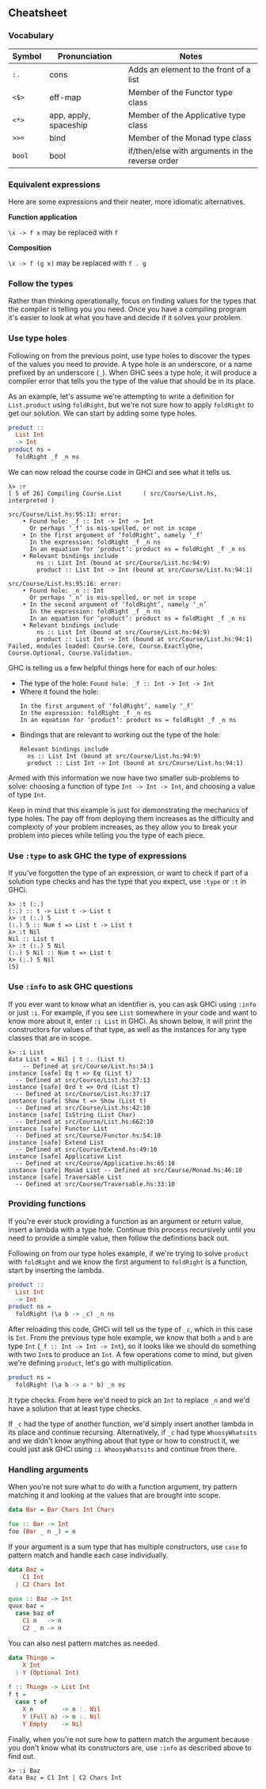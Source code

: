 ## Cheatsheet

### Vocabulary

|**Symbol**|**Pronunciation**    |**Notes**                                       |
|----------|---------------------|------------------------------------------------|
|`:.`      |cons                 |Adds an element to the front of a list          |
|`<$>`     |eff-map              |Member of the Functor type class                |
|`<*>`     |app, apply, spaceship|Member of the Applicative type class            |
|`>>=`     |bind                 |Member of the Monad type class                  |
|`bool`    |bool                 |if/then/else with arguments in the reverse order|

### Equivalent expressions

Here are some expressions and their neater, more idiomatic alternatives.

**Function application**

`\x -> f x` may be replaced with `f`

**Composition**

`\x -> f (g x)` may be replaced with `f . g`

### Follow the types

Rather than thinking operationally, focus on finding values for the types that the compiler is telling you you need.
Once you have a compiling program it's easier to look at what you have and decide if it solves your problem.

### Use type holes

Following on from the previous point, use type holes to discover the types of the values you need to
provide. A type hole is an underscore, or a name prefixed by an underscore (`_`). When GHC sees a
type hole, it will produce a compiler error that tells you the type of the value that should be in
its place.

As an example, let's assume we're attempting to write a definition for `List.product` using
`foldRight`, but we're not sure how to apply `foldRight` to get our solution. We can start by adding
some type holes.

```haskell
product ::
  List Int
  -> Int
product ns =
  foldRight _f _n ns
```

We can now reload the course code in GHCi and see what it tells us.

```
λ> :r
[ 5 of 26] Compiling Course.List      ( src/Course/List.hs, interpreted )

src/Course/List.hs:95:13: error:
    • Found hole: _f :: Int -> Int -> Int
      Or perhaps ‘_f’ is mis-spelled, or not in scope
    • In the first argument of ‘foldRight’, namely ‘_f’
      In the expression: foldRight _f _n ns
      In an equation for ‘product’: product ns = foldRight _f _n ns
    • Relevant bindings include
        ns :: List Int (bound at src/Course/List.hs:94:9)
        product :: List Int -> Int (bound at src/Course/List.hs:94:1)

src/Course/List.hs:95:16: error:
    • Found hole: _n :: Int
      Or perhaps ‘_n’ is mis-spelled, or not in scope
    • In the second argument of ‘foldRight’, namely ‘_n’
      In the expression: foldRight _f _n ns
      In an equation for ‘product’: product ns = foldRight _f _n ns
    • Relevant bindings include
        ns :: List Int (bound at src/Course/List.hs:94:9)
        product :: List Int -> Int (bound at src/Course/List.hs:94:1)
Failed, modules loaded: Course.Core, Course.ExactlyOne, Course.Optional, Course.Validation.
```

GHC is telling us a few helpful things here for each of our holes:

- The type of the hole: `Found hole: _f :: Int -> Int -> Int`
- Where it found the hole:
    ```
    In the first argument of ‘foldRight’, namely ‘_f’
    In the expression: foldRight _f _n ns
    In an equation for ‘product’: product ns = foldRight _f _n ns
    ```
- Bindings that are relevant to working out the type of the hole:
    ```
    Relevant bindings include
      ns :: List Int (bound at src/Course/List.hs:94:9)
      product :: List Int -> Int (bound at src/Course/List.hs:94:1)
    ```
    
Armed with this information we now have two smaller sub-problems to solve: choosing a function of
type `Int -> Int -> Int`, and choosing a value of type `Int`.

Keep in mind that this example is just for demonstrating the mechanics of type holes. The pay off
from deploying them increases as the difficulty and complexity of your problem increases, as they
allow you to break your problem into pieces while telling you the type of each piece.

### Use `:type` to ask GHC the type of expressions

If you've forgotten the type of an expression, or want to check if part of a solution type checks
and has the type that you expect, use `:type` or `:t` in GHCi.

```
λ> :t (:.)
(:.) :: t -> List t -> List t
λ> :t (:.) 5
(:.) 5 :: Num t => List t -> List t
λ> :t Nil
Nil :: List t
λ> :t (:.) 5 Nil
(:.) 5 Nil :: Num t => List t
λ> (:.) 5 Nil
[5]
```

### Use `:info` to ask GHC questions

If you ever want to know what an identifier is, you can ask GHCi using `:info` or just `:i`. For
example, if you see `List` somewhere in your code and want to know more about it, enter `:i List` in
GHCi. As shown below, it will print the constructors for values of that type, as well as the
instances for any type classes that are in scope.

```
λ> :i List
data List t = Nil | t :. (List t)
  	-- Defined at src/Course/List.hs:34:1
instance [safe] Eq t => Eq (List t)
  -- Defined at src/Course/List.hs:37:13
instance [safe] Ord t => Ord (List t)
  -- Defined at src/Course/List.hs:37:17
instance [safe] Show t => Show (List t)
  -- Defined at src/Course/List.hs:42:10
instance [safe] IsString (List Char)
  -- Defined at src/Course/List.hs:662:10
instance [safe] Functor List
  -- Defined at src/Course/Functor.hs:54:10
instance [safe] Extend List
  -- Defined at src/Course/Extend.hs:49:10
instance [safe] Applicative List
  -- Defined at src/Course/Applicative.hs:65:10
instance [safe] Monad List -- Defined at src/Course/Monad.hs:46:10
instance [safe] Traversable List
  -- Defined at src/Course/Traversable.hs:33:10
```

### Providing functions

If you're ever stuck providing a function as an argument or return value, insert a lambda with a
type hole. Continue this process recursively until you need to provide a simple value, then follow
the definitions back out.

Following on from our type holes example, if we're trying to solve `product` with `foldRight` and we
know the first argument to `foldRight` is a function, start by inserting the lambda.

```haskell
product ::
  List Int
  -> Int
product ns =
  foldRight (\a b -> _c) _n ns
```

After reloading this code, GHCi will tell us the type of `_c`, which in this case is `Int`. From the
previous type hole example, we know that both `a` and `b` are type `Int` (`_f :: Int -> Int ->
Int`), so it looks like we should do something with two `Int`s to produce an `Int`. A few operations
come to mind, but given we're defining `product`, let's go with multiplication.

```haskell
product ns =
  foldRight (\a b -> a * b) _n ns
```

It type checks. From here we'd need to pick an `Int` to replace `_n` and we'd have a solution that
at least type checks.

If `_c` had the type of another function, we'd simply insert another lambda in its place and
continue recursing. Alternatively, if `_c` had type `WhoosyWhatsits` and we didn't know anything
about that type or how to construct it, we could just ask GHCi using `:i WhoosyWhatsits` and
continue from there.

### Handling arguments

When you're not sure what to do with a function argument, try pattern matching it and looking at the
values that are brought into scope.

```haskell
data Bar = Bar Chars Int Chars

foo :: Bar -> Int
foo (Bar _ n _) = n
```

If your argument is a sum type that has multiple constructors, use `case` to pattern match and
handle each case individually.

```haskell
data Baz =
    C1 Int
  | C2 Chars Int

quux :: Baz -> Int
quux baz =
  case baz of
    C1 n   -> n
    C2 _ n -> n
```

You can also nest pattern matches as needed.

```haskell
data Thingo =
    X Int
  | Y (Optional Int)
    
f :: Thingo -> List Int
f t =
  case t of
    X n        -> n :. Nil
    Y (Full n) -> n :. Nil
    Y Empty    -> Nil
```

Finally, when you're not sure how to pattern match the argument because you don't know what its
constructors are, use `:info` as described above to find out.

```
λ> :i Baz
data Baz = C1 Int | C2 Chars Int
```
